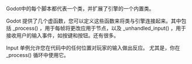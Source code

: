 Godot中的每个脚本都代表一个类，并扩展了引擎的一个内置类。

Godot 提供了几个虚函数，您可以定义这些函数来将类与引擎连接起来。其中包括 _process() ，用于每帧将更改应用于节点，以及 _unhandled_input() ，用于接收用户的输入事件，如按键和按钮。还有很多。

Input 单例允许您在代码中的任何位置对玩家的输入做出反应。 尤其是，你在 _process() 循环中使用它。